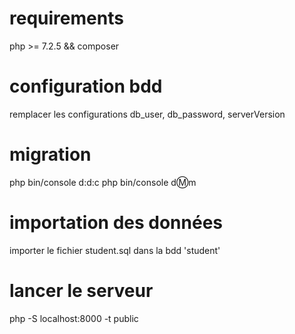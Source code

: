 # requirements
php >= 7.2.5 && composer

# configuration bdd
remplacer les configurations db_user, db_password, serverVersion

# migration
php bin/console d:d:c
php bin/console d:m:m

# importation des données
importer le fichier student.sql dans la bdd 'student'

# lancer le serveur
php -S localhost:8000 -t public